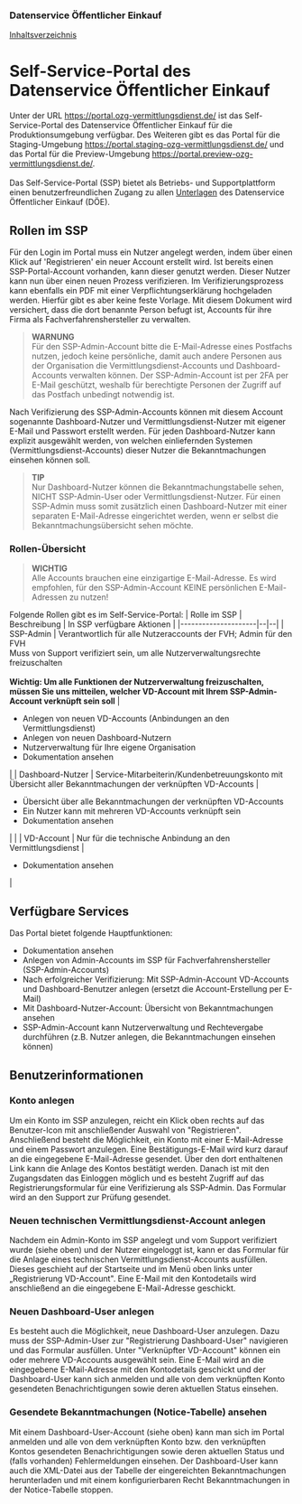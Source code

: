 
### Datenservice Öffentlicher Einkauf
[Inhaltsverzeichnis](/documentation/documentation.md)
<br>

# Self-Service-Portal des Datenservice Öffentlicher Einkauf

Unter der URL https://portal.ozg-vermittlungsdienst.de/ ist das Self-Service-Portal des Datenservice Öffentlicher Einkauf für die Produktionsumgebung verfügbar.
Des Weiteren gibt es das Portal für die Staging-Umgebung https://portal.staging-ozg-vermittlungsdienst.de/ und das Portal für die Preview-Umgebung https://portal.preview-ozg-vermittlungsdienst.de/. 
<br><br>
Das Self-Service-Portal (SSP) bietet als Betriebs- und Supportplattform einen benutzerfreundlichen Zugang zu allen [Unterlagen](https://portal.ozg-vermittlungsdienst.de/documentation) des Datenservice Öffentlicher Einkauf (DÖE).

## Rollen im SSP

Für den Login im Portal muss ein Nutzer angelegt werden, indem über einen Klick auf 'Registrieren' ein neuer Account erstellt wird. Ist bereits einen SSP-Portal-Account vorhanden, kann dieser genutzt werden. Dieser Nutzer kann nun über einen neuen Prozess verifizieren. Im Verifizierungsprozess kann ebenfalls ein PDF mit einer Verpflichtungserklärung hochgeladen werden. Hierfür gibt es aber keine feste Vorlage. Mit diesem Dokument wird versichert, dass die dort benannte Person befugt ist, Accounts für ihre Firma als Fachverfahrenshersteller zu verwalten.

> **WARNUNG** <br>
> Für den SSP-Admin-Account bitte die E-Mail-Adresse eines Postfachs nutzen, jedoch keine persönliche, damit auch andere Personen aus der Organisation die Vermittlungsdienst-Accounts und Dashboard-Accounts verwalten können.
> Der SSP-Admin-Account ist per 2FA per E-Mail geschützt, weshalb für berechtigte Personen der Zugriff auf das Postfach unbedingt notwendig ist.

Nach Verifizierung des SSP-Admin-Accounts können mit diesem Account sogenannte Dashboard-Nutzer und Vermittlungsdienst-Nutzer mit eigener E-Mail und Passwort erstellt werden. Für jeden Dashboard-Nutzer kann explizit ausgewählt werden, von welchen einliefernden Systemen (Vermittlungsdienst-Accounts) dieser Nutzer die Bekanntmachungen einsehen können soll.

> **TIP** <br>
> Nur Dashboard-Nutzer können die Bekanntmachungstabelle sehen, NICHT SSP-Admin-User oder Vermittlungsdienst-Nutzer. Für einen SSP-Admin muss somit zusätzlich einen Dashboard-Nutzer mit einer separaten E-Mail-Adresse eingerichtet werden, wenn er selbst die Bekanntmachungsübersicht sehen möchte.

### Rollen-Übersicht

> **WICHTIG** <br>
> Alle Accounts brauchen eine einzigartige E-Mail-Adresse. Es wird empfohlen, für den SSP-Admin-Account KEINE persönlichen E-Mail-Adressen zu nutzen!

Folgende Rollen gibt es im Self-Service-Portal:
| Rolle im SSP        | Beschreibung | In SSP verfügbare Aktionen |
|---------------------|--|--|
| SSP-Admin | Verantwortlich für alle Nutzeraccounts der FVH; Admin für den FVH <br> Muss von Support verifiziert sein, um alle Nutzerverwaltungsrechte freizuschalten <br><br> <b>Wichtig: Um alle Funktionen der Nutzerverwaltung freizuschalten, müssen Sie uns mitteilen, welcher VD-Account mit Ihrem SSP-Admin-Account verknüpft sein soll</b> | <ul><li>Anlegen von neuen VD-Accounts (Anbindungen an den Vermittlungsdienst)</li> <li>Anlegen von neuen Dashboard-Nutzern</li><li> Nutzerverwaltung für Ihre eigene Organisation</li><li>Dokumentation ansehen</li></ul>|
| Dashboard-Nutzer    | Service-Mitarbeiterin/Kundenbetreuungskonto mit Übersicht aller Bekanntmachungen der verknüpften VD-Accounts | <ul><li>Übersicht über alle Bekanntmachungen der verknüpften VD-Accounts</li> <li>Ein Nutzer kann mit mehreren VD-Accounts verknüpft sein</li><li>Dokumentation ansehen</li></ul>| |
| VD-Account          | Nur für die technische Anbindung an den Vermittlungsdienst | <ul><li>Dokumentation ansehen</li></ul> |

## Verfügbare Services

Das Portal bietet folgende Hauptfunktionen:
* Dokumentation ansehen
* Anlegen von Admin-Accounts im SSP für Fachverfahrenshersteller (SSP-Admin-Accounts)
* Nach erfolgreicher Verifizierung: Mit SSP-Admin-Account VD-Accounts und Dashboard-Benutzer anlegen (ersetzt die Account-Erstellung per E-Mail)
* Mit Dashboard-Nutzer-Account: Übersicht von Bekanntmachungen ansehen
* SSP-Admin-Account kann Nutzerverwaltung und Rechtevergabe durchführen (z.B. Nutzer anlegen, die Bekanntmachungen einsehen können) <br>

## Benutzerinformationen
### Konto anlegen
Um ein Konto im SSP anzulegen, reicht ein Klick oben rechts auf das Benutzer-Icon mit anschließender Auswahl von "Registrieren". Anschließend besteht die Möglichkeit, ein Konto mit einer E-Mail-Adresse und einem Passwort anzulegen. Eine Bestätigungs-E-Mail wird kurz darauf an die eingegebene E-Mail-Adresse gesendet. Über den dort enthaltenen Link kann die Anlage des Kontos bestätigt werden. Danach ist mit den Zugangsdaten das Einloggen möglich und es besteht Zugriff auf das Registrierungsformular für eine Verifizierung als SSP-Admin. Das Formular wird an den Support zur Prüfung gesendet.

### Neuen technischen Vermittlungsdienst-Account anlegen
Nachdem ein Admin-Konto im SSP angelegt und vom Support verifiziert wurde (siehe oben) und der Nutzer eingeloggt ist, kann er das Formular für die Anlage eines technischen Vermittlungsdienst-Accounts ausfüllen. Dieses geschieht auf der Startseite und im Menü oben links unter „Registrierung VD-Account". Eine E-Mail mit den Kontodetails wird anschließend an die eingegebene E-Mail-Adresse geschickt.

### Neuen Dashboard-User anlegen
Es besteht auch die Möglichkeit, neue Dashboard-User anzulegen. Dazu muss der SSP-Admin-User zur "Registrierung Dashboard-User" navigieren und das Formular ausfüllen. Unter "Verknüpfter VD-Account" können ein oder mehrere VD-Accounts ausgewählt sein. Eine E-Mail wird an die eingegebene E-Mail-Adresse mit den Kontodetails geschickt und der Dashboard-User kann sich anmelden und alle von dem verknüpften Konto gesendeten Benachrichtigungen sowie deren aktuellen Status einsehen. 

### Gesendete Bekanntmachungen (Notice-Tabelle) ansehen
Mit einem Dashboard-User-Account (siehe oben) kann man sich im Portal anmelden und alle von dem verknüpften Konto bzw. den verknüpften Kontos gesendeten Benachrichtigungen sowie deren aktuellen Status und (falls vorhanden) Fehlermeldungen einsehen. Der Dashboard-User kann auch die XML-Datei aus der Tabelle der eingereichten Bekanntmachungen herunterladen und mit einem konfigurierbaren Recht Bekanntmachungen in der Notice-Tabelle stoppen.


